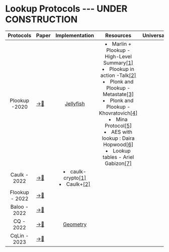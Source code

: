 # Lookup Protocols --- UNDER CONSTRUCTION 

|Protocols|Paper|Implementation |Resources |Universal|Transparent|
|:---:|---|:---:|:---:|:---:|:---:|
|Plookup -2020|[ →📝 ](https://eprint.iacr.org/2020/315.pdf)|[Jellyfish](https://github.com/EspressoSystems/jellyfish)|</li><li>Marlin + Plookup - High-Level Summary[[1]](https://github.com/ingonyama-zk/ingopedia/blob/Otsar---Main-Patch/vkAtXEGpSy2o4BzVDJQHMw)</li><li>Plookup in action -Talk[[2]](https://github.com/arielgabizon/Lectures/blob/master/plookupinactionDystopia2020.pdf)</li><li>Plonk and Plookup - Metastate[[3]](https://research.metastate.dev/on-plonk-and-plookup/)</li><li>Plonk and Plookup - Khovratovich[[4]](https://hackmd.io/@7dpNYqjKQGeYC7wMlPxHtQ/BJpNmNW0L)</li><li>Mina Protocol[[5]](https://o1-labs.github.io/proof-systems/introduction.html)</li><li>AES with lookup : Daira Hopwood[[6]](https://hackmd.io/m0fnJ_lPTPahWAhfaiQA7Q#With-smaller-38-sized-tables)</li><li>Lookup tables - Ariel Gabizon[[7]](https://www.youtube.com/watch?v=rOZTQ-18YJY)
|Caulk - 2022|[ →📝 ](https://eprint.iacr.org/2022/621.pdf)|</li><li>caulk-crypto[[1]](https://github.com/caulk-crypto/caulk)</li><li>Caulk+[[2]](https://eprint.iacr.org/2022/957)| |
|Flookup - 2022|[ →📝 ](https://eprint.iacr.org/2022/1447)|
|Baloo - 2022|[ →📝 ](https://eprint.iacr.org/2022/1565)|
|CQ - 2022|[ →📝 ](https://eprint.iacr.org/2022/1763)|[Geometry](https://github.com/geometryresearch/cq)
|CqLin - 2023|[ →📝 ](https://eprint.iacr.org/2023/393)|
